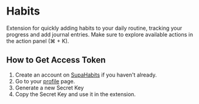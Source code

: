 # Habits

Extension for quickly adding habits to your daily routine, tracking your progress and add journal entries.
Make sure to explore available actions in the action panel (⌘ + K).

## How to Get Access Token

1. Create an account on [SupaHabits](https://www.supahabits.com) if you haven't already.
2. Go to your [profile](https://www.supahabits.com/profile) page.
3. Generate a new Secret Key
4. Copy the Secret Key and use it in the extension.
